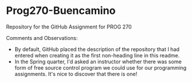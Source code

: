 Prog270-Buencamino
==================

Repository for the GitHub Assignment for PROG 270

Comments and Observations:
* By default, GitHub placed the description of the repository that I had entered when creating it as the first non-heading line in this readme.
* In the Spring quarter, I'd asked an instructor whether there was some form of free source control program we could use for our programming assignments. It's nice to discover that there is one!


